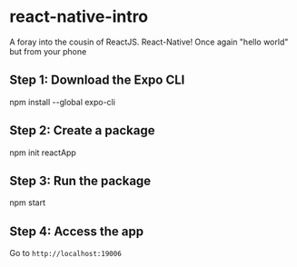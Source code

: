 # react-native-intro
A foray into the cousin of ReactJS. React-Native! Once again "hello world" but from your phone

## Step 1: Download the Expo CLI
npm install --global expo-cli

## Step 2: Create a package
npm init reactApp 

## Step 3: Run the package 
npm start 

## Step 4: Access the app
Go to ```http://localhost:19006```
